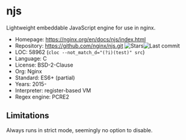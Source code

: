 # njs

Lightweight embeddable JavaScript engine for use in nginx.

* Homepage:     https://nginx.org/en/docs/njs/index.html
* Repository:   https://github.com/nginx/njs.git <span class="shields"><img src="https://img.shields.io/github/stars/nginx/njs?label=&style=flat-square" alt="Stars" title="Stars"><img src="https://img.shields.io/github/last-commit/nginx/njs?label=&style=flat-square" alt="Last commit" title="Last commit"></span>
* LOC:          58962 (`cloc --not_match_d="(?i)(test)" src`)
* Language:     C
* License:      BSD-2-Clause
* Org:          Nginx
* Standard:     ES6+ (partial)
* Years:        2015-
* Interpreter:  register-based VM
* Regex engine: PCRE2

## Limitations

Always runs in strict mode, seemingly no option to disable.
